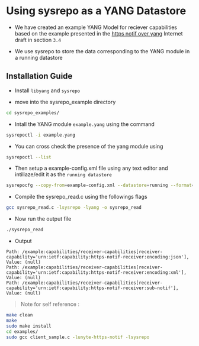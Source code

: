 # Using sysrepo as a YANG Datastore

- We have created an example YANG Model for reciever capabilities based on the
example presented in the [https notif over yang](https://datatracker.ietf.org/doc/draft-ietf-netconf-https-notif/) Internet draft in section `3.4`

- We use sysrepo to store the data corresponding to the YANG module in 
a running datastore

## Installation Guide

- Install `libyang` and `sysrepo`

- move into the sysrepo_example directory
```bash
cd sysrepo_examples/
```

- Intall the  YANG module `example.yang` using the command
```bash
sysrepoctl -i example.yang
```

- You can cross check the presence of the yang module using 
```bash
sysrepoctl --list
```

- Then setup a example-config.xml file using any text editor and intiliaze/edit it as the  `running datastore`
```bash
sysrepocfg --copy-from=example-config.xml --datastore=running --format=xml --lock
```

- Compile the sysrepo_read.c using the followings flags
```bash
gcc sysrepo_read.c -lsysrepo -lyang -o sysrepo_read
```

- Now run the output file 
```bash
./sysrepo_read
```

- Output 
```
Path: /example:capabilities/receiver-capabilities[receiver-capability='urn:ietf:capability:https-notif-receiver:encoding:json'], Value: (null)
Path: /example:capabilities/receiver-capabilities[receiver-capability='urn:ietf:capability:https-notif-receiver:encoding:xml'], Value: (null)
Path: /example:capabilities/receiver-capabilities[receiver-capability='urn:ietf:capability:https-notif-receiver:sub-notif'], Value: (null)
```

> Note for self reference :

```bash
make clean
make
sudo make install
cd examples/
sudo gcc client_sample.c -lunyte-https-notif -lsysrepo
```